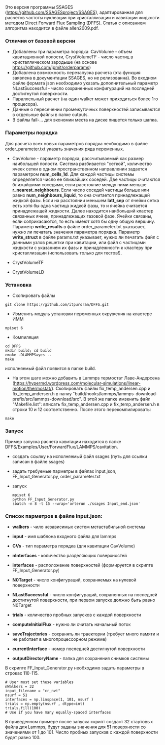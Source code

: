 Это версия программы SSAGES (https://github.com/SSAGESproject/SSAGES), адаптированная для расчетов частоты нуклеации при кристаллизации и кавитации жидкости методом Direct Forward Flux Sampling (DFFS). Статья с описанием алгоритма находится в файле allen2009.pdf.

### Отличия от базовой версии

* Добавлены три параметра порядка: CavVolume - объем кавитационной полости, CrystVolumeTF - число частиц в кристаллическом зародыше (на основе https://github.com/jpmit/orderparams)
* Добавлена возможность перезапуска расчета (эта функция заявлена в документации SSAGES, но не релизованна). Во входном файле формата json необходимо указать дополнительный параметр NLastSuccessful - число сохраненных конфигураций на последней достигнутой поверхности.
* Параллельный расчет (на один walker может приходиться более 1го процесора).
* Данные о пересечении промежуточных поверхностей записываются в отдельные файлы в папке outputs.
* В файлы fail-... для экономии места на диске пишется только шапка.



### Параметры порядка
Для расчета всех новых параметров порядка необходимо в файле order_parameter.txt указать значения ряда переменных.
* CavVolume - параметр порядка, рассчитываемый как размер наибольшей полости. Система разбивается "сеткой", количество ячеек сетки в одном пространственном направлении задается параметром **num_cells_1d**. Для каждой частицы системы определяется число ее ближайших соседей. Две частицы считаются ближайшими соседями, если расстояние между ними меньше **r_nearest_neighbours**. Если число соседей частицы больше или равно **num_neighbours_liquid**, то она считается принадлежащей жидкой фазы. Если на расстоянии меньшем **latt_sep** от ячейки сетка есть хотя бы одна частица жидкой фазы, то и ячейка считается принадлежащей жидкости. Далее находится наибольший кластер связанных ячеек, принадлежащих газовой фазе. Ячейки связаны, если соприкасаются, то есть имеют хотя бы одну общую вершину. 
Параметр **write_results** в файле order_parameter.txt указывает, нужно ли печатать значения параметра порядка. Параметр **write_struct** в файле params.txt указывает, нужно ли печатать файл с данными узлов решетки при кавитации, или файл с частицами жидкости с указанием их фазы и принадлежности к кластеру при кристаллизации (использовать только для тестов!).

* CrystVolumeTF
* CrystVolumeLD
### Установка

* Скопировать файлы
```
git clone https://github.com/itpuroran/DFFS.git
```

* Изменить модуль установки переменных окружения на кластере ИММ
```
mpiset 6
```

* Компиляция
```
cd DFFS
mkdir build; cd build
cmake -DLAMMPS=yes ..
make
```
исполняемый файл появится в папке build.

* На этом шаге можно добавить в Lammps термостат Лаве-Андерсена (https://hypermd.wordpress.com/molecular-simulations/linear-motion/thermostat/). Скопировать файлы fix_temp_andersen.cpp и fix_temp_andersen.h в папку "build/hooks/lammps/lammps-download-prefix/src/lammps-download/src". В этой же папке имзенить файл "Makefile.list": вписать fix_temp_andersen.cpp и fix_temp_andersen.h в строки 10 и 12 соответственно. После этого перекомпилировать:

```
make
```

### Запуск

Пример запуска расчета кавитации находится в папке DFFS/Examples/User/ForwardFlux/LAMMPS/cavitation.
* создать ссылку на исполняемый файл ssages (путь для ссылки записан в файле ssages)

* задать требуемые парметры в файлах input.json, FF_Input_Generator.py, order_parameter.txt

* запуск
    ```
    mpiset 6
    python FF_Input_Generator.py
    sbatch -n 8 -t 15 --wrap='orterun ./ssages Input_end.json'

    ```

### Список парметров в файле input.json:

* **walkers** - чило независимых систем метастабильной системы

* **input** - имя шаблона входного файла для lammps
* **CVs** - тип параметра порядка (для кавитации CavVolume)
* **nInterfaces** - количество разделяющих поверхностей
* **interfaces** - расположение поверхностей (формируется в скрипте FF_Input_Generator.py)
* **N0Target** - число конфигураций, сохраняемых на нулевой поверхности
* **NLastSuccessful** - число конфигураций, сохраненных на последней достигнутой поверхности, при первом запуске должно быть равно N0Target
* **trials** - количество пробных запусков с каждой поверхности
* **computeInitialFlux** - нужно ли считать начальный поток
* **saveTrajectories** - сохранять ли траектории (требует много памяти и не работает в многопроцессорном режиме)
* **currentInterface** - номер последней достигнутой поверхности
* **outputDirectoryName** - папка для сохранения снимков системы

В скрипте FF_Input_Generator.py необходимо задать параметры в строках 110-115.
```
# User must set these variables
nWalkers = 32
input_filename = "cr_nvt"
nsurf = 51
interfaces = np.linspace(1, 101, nsurf ) 
trials = np.empty(nsurf , dtype=int)
trials.fill(100)
# Use if you have many equally-spaced interfaces
```
В приведенном примере после запуска скрипт создаст 32 стартовых файла для Lammps, будут заданы значения для 51 поверхности со значениями от 1 до 101. Число пробных запусков с каждой поверхности будет равно 100.

